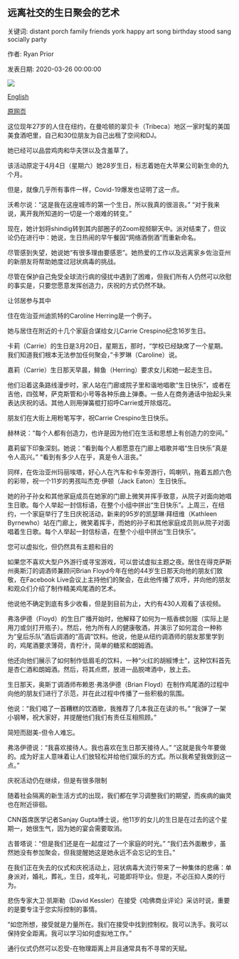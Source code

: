 ## 远离社交的生日聚会的艺术

关键词: distant porch family friends york happy art song birthday stood sang socially party

作者: Ryan Prior

发表日期: 2020-03-26 00:00:00

![](https://cdn.cnn.com/cnnnext/dam/assets/200325152500-02-birthday-party-social-distancing-super-tease.jpg)

[English](The%20art%20of%20the%20socially%20distant%20birthday%20party.md)

[原网页](https://edition.cnn.com/2020/03/26/health/birthday-party-coronavirus-wellness/index.html)

这位现年27岁的人住在纽约，在曼哈顿的翠贝卡（Tribeca）地区一家时髦的美国美食酒吧里，自己和30位朋友为自己出租了空间和DJ。

她已经可以品尝鸡肉和华夫饼以及含羞草了。

该活动原定于4月4日（星期六）她28岁生日，标志着她在大苹果公司新生命的九个月。

但是，就像几乎所有事件一样，Covid-19爆发也证明了这一点。

沃希尔说：“这是我在这座城市的第一个生日，所以我真的很沮丧。” “对于我来说，离开我所知道的一切是一个艰难的转变。”

现在，她计划将shindig转到其内部圈子的Zoom视频聊天中。派对结束了，但议论仍在进行中：她说，生日热闹的早午餐因“网络酒倒酒”而重新命名。

尽管感到失望，她说她“有很多理由要感恩”。她热爱的工作以及远离家乡佐治亚州的新朋友将帮助她度过冠状病毒的挑战。

尽管在保护自己免受全球流行病的侵扰中遇到了困难，但我们所有人仍然可以欣慰的事实是，只要您愿意发挥创造力，庆祝的方式仍然不缺。

让邻居参与其中

住在佐治亚州迪凯特的Caroline Herring是一个例子。

她与居住在附近的十几个家庭合谋给女儿Carrie Crespino纪念16岁生日。

卡莉（Carrie）的生日是3月20日，星期五，那时，“学校已经缺席了一个星期。我们知道我们根本无法参加任何聚会，”卡罗琳（Caroline）说。

嘉莉（Carrie）生日那天早晨，鲱鱼（Herring）要求女儿和她一起走生日。

他们沿着这条路线漫步时，家人站在门廊或院子里和谐地唱歌“生日快乐”，或者在吉他，四弦琴，萨克斯管和小号等各种乐曲上弹奏。一些人在商务通话中抬起头来表达庆祝的话。其他人则用弹簧棍打招呼Carrie或开除烟花。

朋友们在大街上用粉笔写字，祝Carrie Crespino生日快乐。

赫林说：“每个人都有创造力，也许是因为他们在生活和思想上有创造力的空间。”

嘉莉留下印象深刻。她说：“看到每个人都愿意在门廊上唱歌并唱“生日快乐”真是令人高兴。” “看到有多少人在乎，真是令人沮丧。”

同样，在佐治亚州玛丽埃塔，好心人在汽车和卡车旁游行，鸣喇叭，拖着五颜六色的彩带，祝一个11岁的男孩叫杰克·伊顿（Jack Eaton）生日快乐。

她的孙子孙女和其他家庭成员在她家的门廊上微笑并挥手致意，从院子对面向她唱生日歌。每个人举起一封信标语，在整个小组中拼出“生日快乐”。上周三，在纽约，一个家庭举行了生日庆祝活动，新来的95岁的凯瑟琳·拜纽维（Kathleen Byrnewho）站在门廊上，微笑着挥手，而她的孙子和其他家庭成员则从院子对面唱着生日歌。每个人举起一封信标语，在整个小组中拼出“生日快乐”。

您可以虚拟化，但仍然具有主题和目的

如果您不喜欢大型户外游行或寻宝游戏，可以尝试虚拟主题之夜。居住在得克萨斯州奥斯汀的调酒师兼顾问Brian Floyd今年在他的44岁生日那天向他的朋友们致敬，在Facebook Live会议上主持他们的聚会，在此他传播了欢呼，并向他的朋友和观众们介绍了制作精美鸡尾酒的艺术。

他说他不确定到底有多少收看，但是到目前为止，大约有430人观看了该视频。

弗洛伊德（Floyd）的生日广播开始时，他解释了如何为一瓶香槟剑服（实际上是用刀或剑打开瓶子）。然后，他为所有人的健康敬酒，并演示了如何混合一种称为“皇后乐队”酒后调酒的“高调”饮料。他说，他是从纽约调酒师的朋友那里学到的，鸡尾酒要求薄荷，青柠汁，简单的糖浆和朗姆酒。

他还向他们展示了如何制作低眉毛的饮料，一种“火红的胡椒博士”，这种饮料首先是杏仁酒和朗姆酒。然后，将其点燃，放进一品脱啤酒中，放上去。

生日那天，奥斯丁调酒师布赖恩·弗洛伊德（Brian Floyd）在制作鸡尾酒的过程中向他的朋友们进行了示范，并在此过程中传播了一些积极的氛围。

他说：“我们唱了一首糟糕的饮酒歌，我推荐了几本我正在读的书。” “我弹了一架小钢琴，祝大家好，并提醒他们我们有责任互相照顾。”

简短而甜美-但令人难忘。

弗洛伊德说：“我喜欢接待人。我也喜欢在生日那天接待人。” “这就是我今年要做的。成为好主人意味着让人们放轻松并给他们娱乐的方式。所以我希望我做到这一点。”

庆祝活动仍在继续，但是有很多限制

随着社会隔离的新生活方式的出现，我们都在学习调整我们的期望，而疾病的幽灵也在附近徘徊。

CNN首席医学记者Sanjay Gupta博士说，他11岁的女儿的生日是在过去的这个星期一，她很生气，因为她的宴会需要取消。

古普塔说：“但是我们还是在一起度过了一个家庭的时光。” “我们去外面散步，虽然她没有参加聚会，但我提醒她这是她永远不会忘记的生日。”

在我们正在失去的仪式和庆祝活动上，冠状病毒大流行带来了一种集体的悲痛：单身派对，婚礼，葬礼，生日，成年礼，可能即将毕业。但是，不必压抑人类的行为。

悲伤专家大卫·凯斯勒（David Kessler）在接受《哈佛商业评论》采访时说，重要的是要专注于您实际控制的事情。

“如您所想，接受就是力量所在。我们在接受中找到控制权。我可以洗手。我可以保持安全距离。我可以学习如何虚​​拟地工作。”

通行仪式仍然可以忍受-在物理距离上并且通常具有不寻常的天赋。